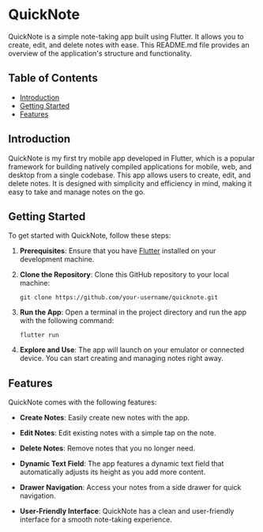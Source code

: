 # QuickNote

QuickNote is a simple note-taking app built using Flutter. It allows you to create, edit, and delete notes with ease. This README.md file provides an overview of the application's structure and functionality.

## Table of Contents

- [Introduction](#introduction)
- [Getting Started](#getting-started)
- [Features](#features)

## Introduction

QuickNote is my first try mobile app developed in Flutter, which is a popular framework for building natively compiled applications for mobile, web, and desktop from a single codebase. This app allows users to create, edit, and delete notes. It is designed with simplicity and efficiency in mind, making it easy to take and manage notes on the go.

## Getting Started

To get started with QuickNote, follow these steps:

1. **Prerequisites**: Ensure that you have [Flutter](https://flutter.dev/docs/get-started/install) installed on your development machine.

2. **Clone the Repository**: Clone this GitHub repository to your local machine:

   ```
   git clone https://github.com/your-username/quicknote.git
   ```

3. **Run the App**: Open a terminal in the project directory and run the app with the following command:

   ```
   flutter run
   ```

4. **Explore and Use**: The app will launch on your emulator or connected device. You can start creating and managing notes right away.

## Features

QuickNote comes with the following features:

- **Create Notes**: Easily create new notes with the app.

- **Edit Notes**: Edit existing notes with a simple tap on the note.

- **Delete Notes**: Remove notes that you no longer need.

- **Dynamic Text Field**: The app features a dynamic text field that automatically adjusts its height as you add more content.

- **Drawer Navigation**: Access your notes from a side drawer for quick navigation.

- **User-Friendly Interface**: QuickNote has a clean and user-friendly interface for a smooth note-taking experience.
